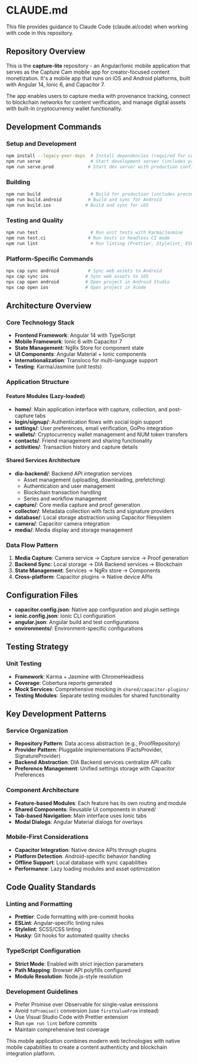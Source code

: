 # CLAUDE.md

This file provides guidance to Claude Code (claude.ai/code) when working with code in this repository.

## Repository Overview

This is the **capture-lite** repository - an Angular/Ionic mobile application that serves as the Capture Cam mobile app for creator-focused content monetization. It's a mobile app that runs on iOS and Android platforms, built with Angular 14, Ionic 6, and Capacitor 7.

The app enables users to capture media with provenance tracking, connect to blockchain networks for content verification, and manage digital assets with built-in cryptocurrency wallet functionality.

## Development Commands

### Setup and Development

```bash
npm install --legacy-peer-deps  # Install dependencies (required for compatibility)
npm run serve                   # Start development server (includes preconfig)
npm run serve.prod             # Start dev server with production config
```

### Building

```bash
npm run build                   # Build for production (includes preconfig)
npm run build.android          # Build and sync for Android
npm run build.ios             # Build and sync for iOS
```

### Testing and Quality

```bash
npm run test                    # Run unit tests with Karma/Jasmine
npm run test.ci                # Run tests in headless CI mode
npm run lint                    # Run linting (Prettier, Stylelint, ESLint)
```

### Platform-Specific Commands

```bash
npx cap sync android           # Sync web assets to Android
npx cap sync ios              # Sync web assets to iOS
npx cap open android          # Open project in Android Studio
npx cap open ios              # Open project in Xcode
```

## Architecture Overview

### Core Technology Stack

- **Frontend Framework**: Angular 14 with TypeScript
- **Mobile Framework**: Ionic 6 with Capacitor 7
- **State Management**: NgRx Store for component state
- **UI Components**: Angular Material + Ionic components
- **Internationalization**: Transloco for multi-language support
- **Testing**: Karma/Jasmine (unit tests)

### Application Structure

#### Feature Modules (Lazy-loaded)

- **home/**: Main application interface with capture, collection, and post-capture tabs
- **login/signup/**: Authentication flows with social login support
- **settings/**: User preferences, email verification, GoPro integration
- **wallets/**: Cryptocurrency wallet management and NUM token transfers
- **contacts/**: Friend management and sharing functionality
- **activities/**: Transaction history and capture details

#### Shared Services Architecture

- **dia-backend/**: Backend API integration services
  - Asset management (uploading, downloading, prefetching)
  - Authentication and user management
  - Blockchain transaction handling
  - Series and workflow management
- **capture/**: Core media capture and proof generation
- **collector/**: Metadata collection with facts and signature providers
- **database/**: Local storage abstraction using Capacitor filesystem
- **camera/**: Capacitor camera integration
- **media/**: Media display and storage management

### Data Flow Pattern

1. **Media Capture**: Camera service → Capture service → Proof generation
2. **Backend Sync**: Local storage → DIA Backend services → Blockchain
3. **State Management**: Services → NgRx store → Components
4. **Cross-platform**: Capacitor plugins → Native device APIs

## Configuration Files

- **capacitor.config.json**: Native app configuration and plugin settings
- **ionic.config.json**: Ionic CLI configuration
- **angular.json**: Angular build and test configurations
- **environments/**: Environment-specific configurations

## Testing Strategy

### Unit Testing

- **Framework**: Karma + Jasmine with ChromeHeadless
- **Coverage**: Cobertura reports generated
- **Mock Services**: Comprehensive mocking in `shared/capacitor-plugins/`
- **Testing Modules**: Separate testing modules for shared functionality

## Key Development Patterns

### Service Organization

- **Repository Pattern**: Data access abstraction (e.g., ProofRepository)
- **Provider Pattern**: Pluggable implementations (FactsProvider, SignatureProvider)
- **Backend Abstraction**: DIA Backend services centralize API calls
- **Preference Management**: Unified settings storage with Capacitor Preferences

### Component Architecture

- **Feature-based Modules**: Each feature has its own routing and module
- **Shared Components**: Reusable UI components in shared/
- **Tab-based Navigation**: Main interface uses Ionic tabs
- **Modal Dialogs**: Angular Material dialogs for overlays

### Mobile-First Considerations

- **Capacitor Integration**: Native device APIs through plugins
- **Platform Detection**: Android-specific behavior handling
- **Offline Support**: Local database with sync capabilities
- **Performance**: Lazy loading modules and asset optimization

## Code Quality Standards

### Linting and Formatting

- **Prettier**: Code formatting with pre-commit hooks
- **ESLint**: Angular-specific linting rules
- **Stylelint**: SCSS/CSS linting
- **Husky**: Git hooks for automated quality checks

### TypeScript Configuration

- **Strict Mode**: Enabled with strict injection parameters
- **Path Mapping**: Browser API polyfills configured
- **Module Resolution**: Node.js-style resolution

### Development Guidelines

- Prefer Promise over Observable for single-value emissions
- Avoid `toPromise()` conversion (use `firstValueFrom` instead)
- Use Visual Studio Code with Prettier extension
- Run `npm run lint` before commits
- Maintain comprehensive test coverage

This mobile application combines modern web technologies with native mobile capabilities to create a content authenticity and blockchain integration platform.
